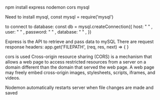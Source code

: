 npm install express nodemon cors mysql

Need to install mysql,
const mysql = require('mysql')

to connect to database:
const db = mysql.createConnection({
  host: " " ,
  user: " " ,
  password: " " ,
  database: " " ,
})



Express is the API to retrieve and pass data to mySQL
There are request response headers:
app.get('FILEPATH', (req, res, next) => {
}



cors is used 
Cross-origin resource sharing (CORS) is a mechanism that allows a web page to access restricted resources from a server on a domain different than the domain that served the web page. A web page may freely embed cross-origin images, stylesheets, scripts, iframes, and videos.




Nodemon automatically restarts server when file changes are made and saved
